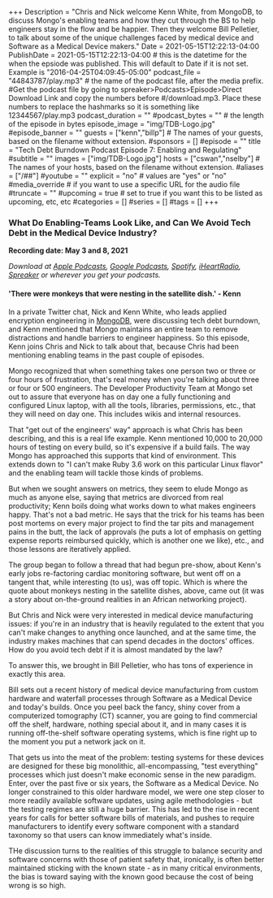 +++
Description = "Chris and Nick welcome Kenn White, from MongoDB, to discuss Mongo's enabling teams and how they cut through the BS to help engineers stay in the flow and be happier. Then they welcome Bill Pelletier, to talk about some of the unique challenges faced by medical device and Software as a Medical Device makers."
Date = 2021-05-15T12:22:13-04:00
PublishDate = 2021-05-15T12:22:13-04:00 # this is the datetime for the when the epsiode was published. This will default to Date if it is not set. Example is "2016-04-25T04:09:45-05:00"
podcast_file = "44843787/play.mp3" # the name of the podcast file, after the media prefix.
#Get the podcast file by going to spreaker>Podcasts>Episode>Direct Download Link and copy the numbers before
#/download.mp3. Place these numbers to replace the hashmarks so it is something like 12344567/play.mp3 
podcast_duration = ""
#podcast_bytes = "" # the length of the episode in bytes
episode_image = "img/TDB-Logo.jpg"
#episode_banner = ""
guests = ["kenn","billp"] # The names of your guests, based on the filename without extension.
#sponsors = []
#episode = ""
title = "Tech Debt Burndown Podcast Episode 7: Enabling and Regulating"
#subtitle = ""
images = ["img/TDB-Logo.jpg"]
hosts = ["cswan","nselby"] # The names of your hosts, based on the filename without extension.
#aliases = ["/##"]
#youtube = ""
explicit = "no" # values are "yes" or "no"
#media_override # if you want to use a specific URL for the audio file
#truncate = ""
#upcoming = true # set to true if you want this to be listed as upcoming, etc, etc
#categories = []
#series = []
#tags = []
+++
### What Do Enabling-Teams Look Like, and Can We Avoid Tech Debt in the Medical Device Industry?  ###

**Recording date: May 3 and 8, 2021**

*Download at [Apple Podcasts](https://podcastsconnect.apple.com/my-podcasts/the-tech-debt-burndown-podcast/1562710899), [Google Podcasts](https://podcasts.google.com/feed/aHR0cHM6Ly93d3cuc3ByZWFrZXIuY29tL3Nob3cvNDg3MzE4MC9lcGlzb2Rlcy9mZWVk), [Spotify](https://open.spotify.com/show/0t15PUgvQYNWQ6LYXJ8zkz), [iHeartRadio](https://iheart.com/podcast/81137852), [Spreaker](https://www.spreaker.com/show/the-tech-debt-burndown-podcast) or wherever you get your podcasts.*

#### 'There were monkeys that were nesting in the satellite dish.' - Kenn ####


In a private Twitter chat, Nick and Kenn White, who leads applied encryption engineering in [MongoDB](https://www.mongodb.com/), were discussing tech debt burndown, and Kenn mentioned that Mongo maintains an entire team to remove distractions and handle barriers to engineer happiness. So this episode, Kenn joins Chris and Nick to talk about that, because Chris had been mentioning enabling teams in the past couple of episodes. 

Mongo recognized that when something takes one person two or three or four hours of frustration, that's real money when you're talking about three or four or 500 engineers. The Developer Productivity Team at Mongo set out to assure that everyone has on day one a fully functioning and configured Linux laptop, with all the tools, libraries, permissions, etc., that they will need on day one. This includes wikis and internal resources.

That "get out of the engineers' way" approach is what Chris has been describing, and this is a real life example. Kenn mentioned 10,000 to 20,000 hours of testing on every build, so it's expensive if a build fails. The way Mongo has approached this supports that kind of environment. This extends down to "I can't make Ruby 3.6 work on this particular Linux flavor" and the enabling team will tackle those kinds of problems. 

But when we sought answers on metrics, they seem to elude Mongo as much as anyone else, saying that metrics are divorced from real productivity; Kenn boils doing what works down to what makes engineers happy. That's not a bad metric. He says that the trick for his teams has been post mortems on every major project to find the tar pits and management pains in the butt, the lack of approvals (he puts a lot of emphasis on getting expense reports reimbursed quickly, which is another one we like), etc., and those lessons are iteratively applied. 

The group began to follow a thread that had begun pre-show, about Kenn's early jobs re-factoring cardiac monitoring software, but went off on a tangent that, while interesting (to us), was off topic. Which is where the quote about monkeys nesting in the satellite dishes, above, came out (it was a story about on-the-ground realities in an African networking project).

But Chris and Nick were very interested in medical device manufacturing issues: if you're in an industry that is heavily regulated to the extent that you can't make changes to anything once launched, and at the same time, the industry makes machines that can spend decades in the doctors' offices. How do you avoid tech debt if it is almost mandated by the law?

To answer this, we brought in Bill Pelletier, who has tons of experience in exactly this area.

Bill sets out a recent history of medical device manufacturing from custom hardware and waterfall processes through Software as a Medical Device and today's builds. Once you peel back the fancy, shiny cover from a computerized tomography (CT) scanner, you are going to find commercial off the shelf, hardware, nothing special about it, and in many cases it is running off-the-shelf software operating systems, which is fine right up to the moment you put a network jack on it. 

That gets us into the meat of the problem: testing systems for these devices are designed for these big monolithic, all-encompassing, "test everything" processes which just doesn't make economic sense in the new paradigm. Enter, over the past five or six years, the Software as a Medical Device. No longer constrained to this older hardware model, we were one step closer to more readily available software updates, using agile methodologies - but the testing regimes are still a huge barrier. This has led to the rise in recent years for calls for better software bills of materials, and pushes to require manufacturers to identify every software component with a standard taxonomy so that users can know immediately what's inside. 

THe discussion turns to the realities of this struggle to balance security and software concerns with those of patient safety that, ironically, is often better maintained sticking with the known state - as in many critical environments, the bias is toward saying with the known good because the cost of being wrong is so high.  


